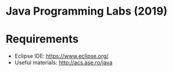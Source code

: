 # Java Programming Labs (2019)

# Requirements
- Eclipse IDE: https://www.eclipse.org/
- Useful materials: http://acs.ase.ro/java

